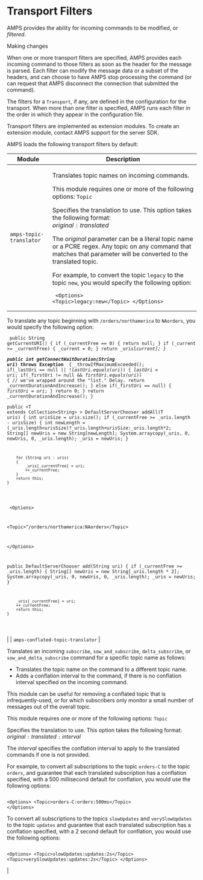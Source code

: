# Transport Filters

AMPS provides the ability for incoming commands to be modified, or _filtered_.

Making changes

When one or more transport filters are specified, AMPS provides each incoming command to those filters as soon as the header for the message is parsed. Each filter can modify the message data or a subset of the headers, and can choose to have AMPS stop processing the command (or can request that AMPS disconnect the connection that submitted the command).

The filters for a `Transport`, if any, are defined in the configuration for the transport. When more than one filter is specified, AMPS runs each filter in the order in which they appear in the configuration file.

Transport filters are implemented as extension modules. To create an extension module, contact AMPS support for the server SDK.

AMPS loads the following transport filters by default:

| Module                            | Description                                                                                                                                                                                                                                                                                                                                                                                                                                                                                                                                                                                                                                                                                                                                                                                                                                                                                                                                                                                                                                                                                                                                                                                                                                                                                                                                                                                                                                                                                                                                                                                                                                                                                                                                                                                                                                                                                                                                                                                                                                                                                                                                                                                                                                                                                                                                                                                                                                                                                                                                                                                                                                                                                                                                                                                                                                                                                                                    |
| --------------------------------- | ------------------------------------------------------------------------------------------------------------------------------------------------------------------------------------------------------------------------------------------------------------------------------------------------------------------------------------------------------------------------------------------------------------------------------------------------------------------------------------------------------------------------------------------------------------------------------------------------------------------------------------------------------------------------------------------------------------------------------------------------------------------------------------------------------------------------------------------------------------------------------------------------------------------------------------------------------------------------------------------------------------------------------------------------------------------------------------------------------------------------------------------------------------------------------------------------------------------------------------------------------------------------------------------------------------------------------------------------------------------------------------------------------------------------------------------------------------------------------------------------------------------------------------------------------------------------------------------------------------------------------------------------------------------------------------------------------------------------------------------------------------------------------------------------------------------------------------------------------------------------------------------------------------------------------------------------------------------------------------------------------------------------------------------------------------------------------------------------------------------------------------------------------------------------------------------------------------------------------------------------------------------------------------------------------------------------------------------------------------------------------------------------------------------------------------------------------------------------------------------------------------------------------------------------------------------------------------------------------------------------------------------------------------------------------------------------------------------------------------------------------------------------------------------------------------------------------------------------------------------------------------------------------------------------------ |
| `amps-topic-translator`           | <p>Translates topic names on incoming commands.</p><p>This module requires one or more of the following options: <code>Topic</code></p><p>Specifies the translation to use. This option takes the following format:<br><em>original</em> <code>:</code> <em>translated</em></p><p>The <em>original</em> parameter can be a literal topic name or a PCRE regex. Any topic on any command that matches that parameter will be converted to the translated topic.</p><p>For example, to convert the topic <code>legacy</code> to the topic <code>new</code>, you would specify the following option:</p><pre><code> &#x3C;Options> &#x3C;Topic>legacy:new&#x3C;/Topic> &#x3C;/Options> 
</code></pre><p>To translate any topic beginning with <code>/orders/northamerica</code> to <code>NAorders</code>, you would specify the following option:</p><pre><code>    public String getCurrentURI()
    {
        if (_currentFree == 0)
        {
            return null;
        }
        if (_current >= _currentFree)
        {
            _current = 0;
        }
        return _uris[_current];
    }
</code></pre><pre><code><strong>public int getConnectWaitDuration(String uri_) throws Exception
</strong>    {
        _throwIfMaximumExceeded();
        if(_lastUri == null || !_lastUri.equals(uri_))
        {
            _lastUri = uri_;
            if(_firstUri != null &#x26;&#x26; _firstUri.equals(uri_))
            {
                // we've wrapped around the "list." Delay.
                return _currentDurationAndIncrease();
            }
            else if(_firstUri == null)
            {
                _firstUri = uri_;
            }
            return 0;
        }
        return _currentDurationAndIncrease();
    }
</code></pre><pre><code>public &#x3C;T extends Collection&#x3C;String> > DefaultServerChooser addAll(T uris)
    {
        int urisSize = uris.size();
        if (_currentFree >= _uris.length - urisSize)
        {
            int newLength = (_uris.length&#x3C;urisSize)?_uris.length+urisSize:_uris.length*2;
            String[] newUris = new String[newLength];
            System.arraycopy(_uris, 0, newUris, 0, _uris.length);
            _uris = newUris;
        }

        for (String uri : uris)
        {
            _uris[_currentFree] = uri;
            ++_currentFree;
        }
        return this;
    }
</code></pre><pre><code>
 &#x3C;Options> 
 
 &#x3C;Topic>^/orders/northamerica:NAorders&#x3C;/Topic> 
 
 &#x3C;/Options> 

public DefaultServerChooser add(String uri)
    {
        if (_currentFree >= _uris.length)
        {
            String[] newUris = new String[_uris.length * 2];
            System.arraycopy(_uris, 0, newUris, 0, _uris.length);
            _uris = newUris;
        }

        _uris[_currentFree] = uri;
        ++_currentFree;
        return this;
    }
    
</code></pre> |
| `amps-conflated-topic-translator` | <p>Translates an incoming <code>subscribe</code>, <code>sow_and_subscribe</code>, <code>delta_subscribe</code>, or <code>sow_and_delta_subscribe</code> command for a specific topic name as follows:</p><ul><li>Translates the topic name on the command to a different topic name.</li><li>Adds a conflation interval to the command, if there is no conflation interval specified on the incoming command.</li></ul><p>This module can be useful for removing a conflated topic that is infrequently-used, or for which subscribers only monitor a small number of messages out of the overall topic.</p><p>This module requires one or more of the following options: <code>Topic</code></p><p>Specifies the translation to use. This option takes the following format:<br><em>original</em> <code>:</code> <em>translated</em> <code>:</code> <em>interval</em></p><p>The <em>interval</em> specifies the conflation interval to apply to the translated commands if one is not provided.</p><p>For example, to convert all subscriptions to the topic <code>orders-C</code> to the topic <code>orders</code>, and guarantee that each translated subscription has a conflation specified, with a 500 millisecond default for conflation, you would use the following options:</p><pre><code> &#x3C;Options> &#x3C;Topic>orders-C:orders:500ms&#x3C;/Topic> &#x3C;/Options> 
</code></pre><p>To convert all subscriptions to the topics <code>slowUpdates</code> and <code>verySlowUpdates</code> to the topic <code>updates</code> and guarantee that each translated subscription has a conflation specified, with a 2 second default for conflation, you would use the following options:</p><pre><code> &#x3C;Options> &#x3C;Topic>slowUpdates:updates:2s&#x3C;/Topic> &#x3C;Topic>verySlowUpdates:updates:2s&#x3C;/Topic> &#x3C;/Options> 
</code></pre>                                                                                                                                                                                                                                                                                                                                                                                                                                                                                                                                                                                                                                                                                                                                                                                                                                                                                                                                                                                                                                                            |
